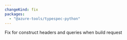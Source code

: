```yaml
---
changeKind: fix
packages:
  - "@azure-tools/typespec-python"
---
```


Fix for construct headers and queries when build request
